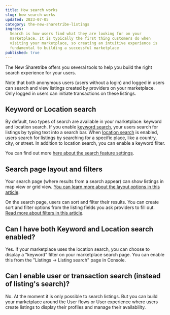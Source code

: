```yaml
---
title: How search works
slug: how-search-works
updated: 2023-07-05
category: the-new-sharetribe-listings
ingress:
  Search is how users find what they are looking for on your
  marketplace. It is typically the first thing customers do when
  visiting your marketplace, so creating an intuitive experience is
  fundamental to building a successful marketplace
published: true
---
```


The New Sharetribe offers you several tools to help you build the right
search experience for your users.

Note that both anonymous users (users without a login) and logged in
users can search and view listings created by providers on your
marketplace. Only logged in users can initiate transactions on these
listings.

## Keyword or Location search

By default, two types of search are available in your marketplace:
keyword and location search. If you enable
[keyword search](https://www.sharetribe.com/docs/the-new-sharetribe/keyword-search/),
your users search for listings by typing text into a search bar. When
[location search](https://www.sharetribe.com/docs/the-new-sharetribe/location-search/)
is enabled, users search for listings by searching for a specific place,
like a country, city, or street. In addition to location search, you can
enable a keyword filter.

You can find out more
[here about the search feature settings](https://www.sharetribe.com/docs/the-new-sharetribe/listing-search-settings/).

## Search page layout and filters

Your search page (where results from a search appear) can show listings
in map view or grid view.
[You can learn more about the layout options in this article](https://www.sharetribe.com/docs/the-new-sharetribe/search-page-layout-options/).

On the search page, users can sort and filter their results. You can
create sort and filter options from the listing fields you ask providers
to fill out.
[Read more about filters in this article](https://www.sharetribe.com/docs/the-new-sharetribe/understanding-filters/).

## Can I have both Keyword and Location search enabled?

Yes. If your marketplace uses the location search, you can choose to
display a "keyword" filter on your marketplace search page. You can
enable this from the "Listings -> Listing search" page in Console.

## Can I enable user or transaction search (instead of listing's search)?

No. At the moment it is only possible to search listings. But you can
build your marketplace around the User flows or User experience where
users create listings to display their profiles and manage their
availability.
